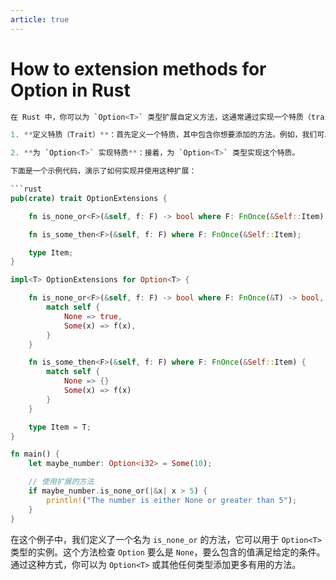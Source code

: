 ```yaml
---
article: true
---
```


# How to extension methods for Option in Rust

```rust
在 Rust 中，你可以为 `Option<T>` 类型扩展自定义方法，这通常通过实现一个特质（trait）来完成。以下是一个简单的示例，演示如何给 `Option<T>` 类型添加一个新的方法：

1. **定义特质（Trait）**：首先定义一个特质，其中包含你想要添加的方法。例如，我们可以定义一个特质 `OptionExtensions`。

2. **为 `Option<T>` 实现特质**：接着，为 `Option<T>` 类型实现这个特质。

下面是一个示例代码，演示了如何实现并使用这种扩展：

```rust
pub(crate) trait OptionExtensions {

    fn is_none_or<F>(&self, f: F) -> bool where F: FnOnce(&Self::Item) -> bool;

    fn is_some_then<F>(&self, f: F) where F: FnOnce(&Self::Item);

    type Item;
}

impl<T> OptionExtensions for Option<T> {

    fn is_none_or<F>(&self, f: F) -> bool where F: FnOnce(&T) -> bool, {
        match self {
            None => true,
            Some(x) => f(x),
        }
    }

    fn is_some_then<F>(&self, f: F) where F: FnOnce(&Self::Item) {
        match self {
            None => {}
            Some(x) => f(x)
        }
    }

    type Item = T;
}

fn main() {
    let maybe_number: Option<i32> = Some(10);

    // 使用扩展的方法
    if maybe_number.is_none_or(|&x| x > 5) {
        println!("The number is either None or greater than 5");
    }
}
```

在这个例子中，我们定义了一个名为 `is_none_or` 的方法，它可以用于 `Option<T>` 类型的实例。这个方法检查 `Option` 要么是 `None`，要么包含的值满足给定的条件。通过这种方式，你可以为 `Option<T>` 或其他任何类型添加更多有用的方法。
```